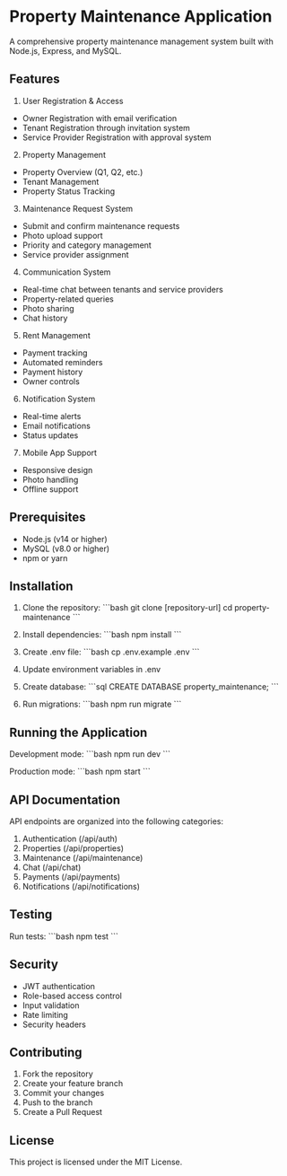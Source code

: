 # Property Maintenance Application

A comprehensive property maintenance management system built with Node.js, Express, and MySQL.

## Features

1. User Registration & Access
- Owner Registration with email verification
- Tenant Registration through invitation system
- Service Provider Registration with approval system

2. Property Management
- Property Overview (Q1, Q2, etc.)
- Tenant Management
- Property Status Tracking

3. Maintenance Request System
- Submit and confirm maintenance requests
- Photo upload support
- Priority and category management
- Service provider assignment

4. Communication System
- Real-time chat between tenants and service providers
- Property-related queries
- Photo sharing
- Chat history

5. Rent Management
- Payment tracking
- Automated reminders
- Payment history
- Owner controls

6. Notification System
- Real-time alerts
- Email notifications
- Status updates

7. Mobile App Support
- Responsive design
- Photo handling
- Offline support

## Prerequisites

- Node.js (v14 or higher)
- MySQL (v8.0 or higher)
- npm or yarn

## Installation

1. Clone the repository:
\`\`\`bash
git clone [repository-url]
cd property-maintenance
\`\`\`

2. Install dependencies:
\`\`\`bash
npm install
\`\`\`

3. Create .env file:
\`\`\`bash
cp .env.example .env
\`\`\`

4. Update environment variables in .env

5. Create database:
\`\`\`sql
CREATE DATABASE property_maintenance;
\`\`\`

6. Run migrations:
\`\`\`bash
npm run migrate
\`\`\`

## Running the Application

Development mode:
\`\`\`bash
npm run dev
\`\`\`

Production mode:
\`\`\`bash
npm start
\`\`\`

## API Documentation

API endpoints are organized into the following categories:

1. Authentication (/api/auth)
2. Properties (/api/properties)
3. Maintenance (/api/maintenance)
4. Chat (/api/chat)
5. Payments (/api/payments)
6. Notifications (/api/notifications)

## Testing

Run tests:
\`\`\`bash
npm test
\`\`\`

## Security

- JWT authentication
- Role-based access control
- Input validation
- Rate limiting
- Security headers

## Contributing

1. Fork the repository
2. Create your feature branch
3. Commit your changes
4. Push to the branch
5. Create a Pull Request

## License

This project is licensed under the MIT License. 